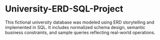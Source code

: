# University-ERD-SQL-Project
This fictional university database was modeled using ERD storytelling and implemented in SQL. It includes normalized schema design, semantic business constraints, and sample queries reflecting real-world operations.
